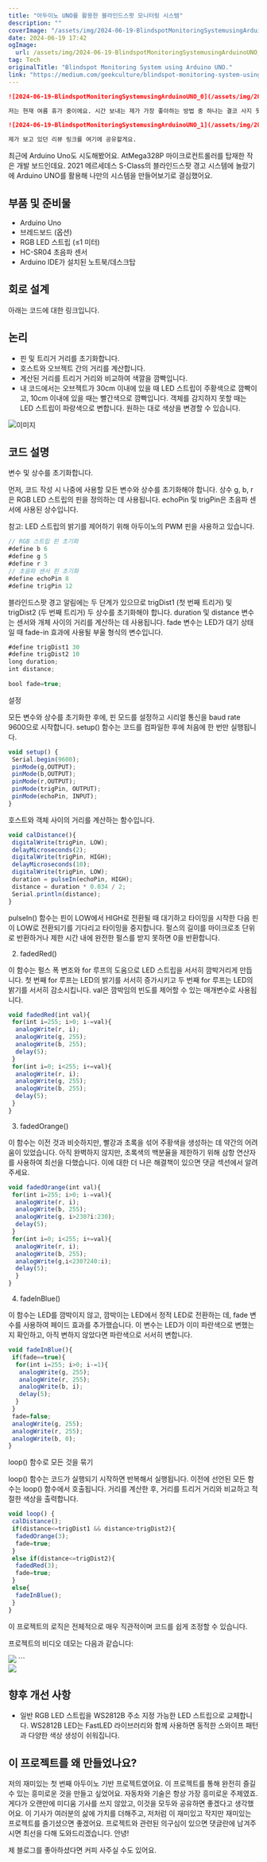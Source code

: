 ```yaml
---
title: "아두이노 UNO를 활용한 블라인드스팟 모니터링 시스템"
description: ""
coverImage: "/assets/img/2024-06-19-BlindspotMonitoringSystemusingArduinoUNO_0.png"
date: 2024-06-19 17:42
ogImage: 
  url: /assets/img/2024-06-19-BlindspotMonitoringSystemusingArduinoUNO_0.png
tag: Tech
originalTitle: "Blindspot Monitoring System using Arduino UNO."
link: "https://medium.com/geekculture/blindspot-monitoring-system-using-arduino-uno-a5a8dd074280"
---
```



```markdown
![2024-06-19-BlindspotMonitoringSystemusingArduinoUNO_0](/assets/img/2024-06-19-BlindspotMonitoringSystemusingArduinoUNO_0.png)

저는 현재 여름 휴가 중이에요. 시간 보내는 제가 가장 좋아하는 방법 중 하나는 결코 사지 못할 차량들을 소개하는 YouTube 동영상을 보는 거예요. YouTube에서 차량 리뷰를 살펴보다가, 2021년 메르세데스 벤츠 S클래스의 리뷰를 발견했는데, 차량이 블라인드 스팟에 감지되면 문 옆 주변 조명이 빨갛게 깜빡이는 멋진 작은 기능에 꽂혔어요 (액티브 앰비언트 라이팅, 그렇게 생각해요). 간단하면서 효과적이죠 — 그것이 독일의 엔지니어링이죠.

![2024-06-19-BlindspotMonitoringSystemusingArduinoUNO_1](/assets/img/2024-06-19-BlindspotMonitoringSystemusingArduinoUNO_1.png)

제가 보고 있던 리뷰 링크를 여기에 공유할게요.
```

<div class="content-ad"></div>

최근에 Arduino Uno도 시도해봤어요. AtMega328P 마이크로컨트롤러를 탑재한 작은 개발 보드인데요. 2021 메르세데스 S-Class의 블라인드스팟 경고 시스템에 놀랐기에 Arduino UNO를 활용해 나만의 시스템을 만들어보기로 결심했어요.

## 부품 및 준비물

- Arduino Uno
- 브레드보드 (옵션)
- RGB LED 스트립 (≤1 미터)
- HC-SR04 초음파 센서
- Arduino IDE가 설치된 노트북/데스크탑

## 회로 설계

<div class="content-ad"></div>

아래는 코드에 대한 링크입니다.

## 논리

<div class="content-ad"></div>

- 핀 및 트리거 거리를 초기화합니다. 
- 호스트와 오브젝트 간의 거리를 계산합니다.
- 계산된 거리를 트리거 거리와 비교하여 색깔을 깜빡입니다.
- 내 코드에서는 오브젝트가 30cm 이내에 있을 때 LED 스트립이 주황색으로 깜빡이고, 10cm 이내에 있을 때는 빨간색으로 깜빡입니다. 객체를 감지하지 못할 때는 LED 스트립이 파랑색으로 변합니다. 원하는 대로 색상을 변경할 수 있습니다.

![이미지](/assets/img/2024-06-19-BlindspotMonitoringSystemusingArduinoUNO_3.png)

## 코드 설명

변수 및 상수를 초기화합니다.

<div class="content-ad"></div>

먼저, 코드 작성 시 나중에 사용할 모든 변수와 상수를 초기화해야 합니다. 상수 g, b, r은 RGB LED 스트립의 핀을 정의하는 데 사용됩니다. echoPin 및 trigPin은 초음파 센서에 사용된 상수입니다.

참고: LED 스트립의 밝기를 제어하기 위해 아두이노의 PWM 핀을 사용하고 있습니다.

```js
// RGB 스트립 핀 초기화
#define b 6 
#define g 5 
#define r 3 
// 초음파 센서 핀 초기화
#define echoPin 8
#define trigPin 12
```

블라인드스팟 경고 알림에는 두 단계가 있으므로 trigDist1 (첫 번째 트리거) 및 trigDist2 (두 번째 트리거) 두 상수를 초기화해야 합니다. duration 및 distance 변수는 센서와 개체 사이의 거리를 계산하는 데 사용됩니다. fade 변수는 LED가 대기 상태일 때 fade-in 효과에 사용될 부울 형식의 변수입니다.

<div class="content-ad"></div>

```js
#define trigDist1 30
#define trigDist2 10
long duration;
int distance;
 
bool fade=true;
```

설정

모든 변수와 상수를 초기화한 후에, 핀 모드를 설정하고 시리얼 통신을 baud rate 9600으로 시작합니다. setup() 함수는 코드를 컴파일한 후에 처음에 한 번만 실행됩니다.

```js
void setup() {
 Serial.begin(9600);  
 pinMode(g,OUTPUT);  
 pinMode(b,OUTPUT);  
 pinMode(r,OUTPUT);  
 pinMode(trigPin, OUTPUT);  
 pinMode(echoPin, INPUT);
}
```

<div class="content-ad"></div>

호스트와 객체 사이의 거리를 계산하는 함수입니다.

```js
void calDistance(){  
 digitalWrite(trigPin, LOW); 
 delayMicroseconds(2); 
 digitalWrite(trigPin, HIGH); 
 delayMicroseconds(10); 
 digitalWrite(trigPin, LOW); 
 duration = pulseIn(echoPin, HIGH); 
 distance = duration * 0.034 / 2; 
 Serial.println(distance);
}
```

<div class="content-ad"></div>

pulseIn() 함수는 핀이 LOW에서 HIGH로 전환될 때 대기하고 타이밍을 시작한 다음 핀이 LOW로 전환되기를 기다리고 타이밍을 중지합니다. 펄스의 길이를 마이크로초 단위로 반환하거나 제한 시간 내에 완전한 펄스를 받지 못하면 0을 반환합니다.

2. fadedRed()

이 함수는 펄스 폭 변조와 for 루프의 도움으로 LED 스트립을 서서히 깜박거리게 만듭니다. 첫 번째 for 루프는 LED의 밝기를 서서히 증가시키고 두 번째 for 루프는 LED의 밝기를 서서히 감소시킵니다. val은 깜박임의 빈도를 제어할 수 있는 매개변수로 사용됩니다.

```js
void fadedRed(int val){ 
 for(int i=255; i>0; i-=val){    
  analogWrite(r, i);        
  analogWrite(g, 255);    
  analogWrite(b, 255);    
  delay(5); 
 }   
 for(int i=0; i<255; i+=val){   
  analogWrite(r, i);         
  analogWrite(g, 255);     
  analogWrite(b, 255);     
  delay(5);  
 }
}
```

<div class="content-ad"></div>

3. fadedOrange()

이 함수는 이전 것과 비슷하지만, 빨강과 초록을 섞어 주황색을 생성하는 데 약간의 어려움이 있었습니다. 아직 완벽하지 않지만, 초록색의 백분율을 제한하기 위해 삼항 연산자를 사용하여 최선을 다했습니다. 이에 대한 더 나은 해결책이 있으면 댓글 섹션에서 알려주세요.

```js
void fadedOrange(int val){ 
 for(int i=255; i>0; i-=val){     
  analogWrite(r, i);          
  analogWrite(b, 255);    
  analogWrite(g, i>230?i:230);    
  delay(5);  
 }   
 for(int i=0; i<255; i+=val){    
  analogWrite(r, i);         
  analogWrite(b, 255);    
  analogWrite(g,i<230?240:i);   
  delay(5);  
  }
}
```

4. fadeInBlue()

<div class="content-ad"></div>

이 함수는 LED를 깜박이지 않고, 깜박이는 LED에서 정적 LED로 전환하는 데, fade 변수를 사용하여 페이드 효과를 추가했습니다. 이 변수는 LED가 이미 파란색으로 변했는지 확인하고, 아직 변하지 않았다면 파란색으로 서서히 변합니다.

```js
void fadeInBlue(){  
 if(fade==true){   
  for(int i=255; i>0; i-=1){     
   analogWrite(g, 255);     
   analogWrite(r, 255);     
   analogWrite(b, i);      
   delay(5);    
  }  
 }  
 fade=false;  
 analogWrite(g, 255);  
 analogWrite(r, 255); 
 analogWrite(b, 0);
}
```

loop() 함수로 모든 것을 묶기

loop() 함수는 코드가 실행되기 시작하면 반복해서 실행됩니다. 이전에 선언된 모든 함수는 loop() 함수에서 호출됩니다. 거리를 계산한 후, 거리를 트리거 거리와 비교하고 적절한 색상을 출력합니다.

<div class="content-ad"></div>

```js
void loop() {  
 calDistance(); 
 if(distance<=trigDist1 && distance>trigDist2){  
  fadedOrange(3);  
  fade=true; 
 }
 else if(distance<=trigDist2){  
  fadedRed(3);  
  fade=true; 
 } 
 else{  
  fadeInBlue(); 
 }
}
```

이 프로젝트의 로직은 전체적으로 매우 직관적이며 코드를 쉽게 조정할 수 있습니다.

프로젝트의 비디오 데모는 다음과 같습니다:

<img src="/assets/img/2024-06-19-BlindspotMonitoringSystemusingArduinoUNO_4.png" />
```

<div class="content-ad"></div>

<img src="/assets/img/2024-06-19-BlindspotMonitoringSystemusingArduinoUNO_5.png" />

## 향후 개선 사항

- 일반 RGB LED 스트립을 WS2812B 주소 지정 가능한 LED 스트립으로 교체합니다. WS2812B LED는 FastLED 라이브러리와 함께 사용하면 동적한 스와이프 패턴과 다양한 색상 생성이 쉬워집니다.

## 이 프로젝트를 왜 만들었나요?

<div class="content-ad"></div>

저의 재미있는 첫 번째 아두이노 기반 프로젝트였어요. 이 프로젝트를 통해 완전히 즐길 수 있는 흥미로운 것을 만들고 싶었어요. 자동차와 기술은 항상 가장 흥미로운 주제였죠. 게다가 오랜만에 미디움 기사를 쓰지 않았고, 이것을 모두와 공유하면 좋겠다고 생각했어요. 이 기사가 여러분의 삶에 가치를 더해주고, 저처럼 이 재미있고 작지만 재미있는 프로젝트를 즐기셨으면 좋겠어요. 프로젝트와 관련된 의구심이 있으면 댓글란에 남겨주시면 최선을 다해 도와드리겠습니다. 안녕!

제 블로그를 좋아하셨다면 커피 사주실 수도 있어요.